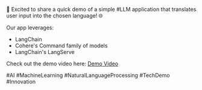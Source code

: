 🚀 Excited to share a quick demo of a simple #LLM application that translates user input into the chosen language! 🌐

Our app leverages:
- LangChain
- Cohere's Command family of models
- LangChain's LangServe

Check out the demo video here: [Demo Video](https://vimeo.com/981253335/a8fe08b19b?share=copy)

#AI #MachineLearning #NaturalLanguageProcessing #TechDemo #Innovation
